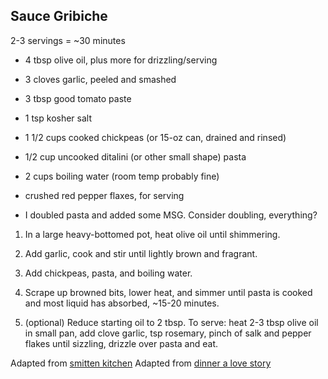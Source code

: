 ## Sauce Gribiche

2-3 servings = ~30 minutes

* 4 tbsp olive oil, plus more for drizzling/serving
* 3 cloves garlic, peeled and smashed
* 3 tbsp good tomato paste
* 1 tsp kosher salt
* 1 1/2 cups cooked chickpeas (or 15-oz can, drained and rinsed)
* 1/2 cup uncooked ditalini (or other small shape) pasta
* 2 cups boiling water (room temp probably fine)
* crushed red pepper flaxes, for serving

* I doubled pasta and added some MSG. Consider doubling, everything?

1. In a large heavy-bottomed pot, heat olive oil until shimmering.
2. Add garlic, cook and stir until lightly brown and fragrant.
3. Add chickpeas, pasta, and boiling water.
4. Scrape up browned bits, lower heat, and simmer until pasta is cooked and most liquid has absorbed, ~15-20 minutes.

5. (optional) Reduce starting oil to 2 tbsp. To serve: heat 2-3 tbsp olive oil in small pan, add clove garlic, tsp rosemary, pinch of salk and pepper flakes until sizzling, drizzle over pasta and eat.

Adapted from [smitten kitchen](https://smittenkitchen.com/2017/10/quick-pasta-and-chickpeas-pasta-e-ceci/)
Adapted from [dinner a love story](http://www.dinneralovestory.com/pasta-con-ceci/)
